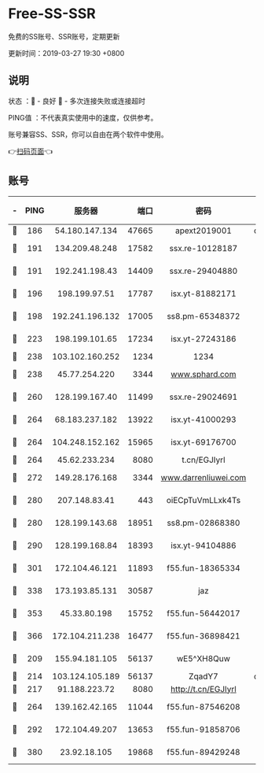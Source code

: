 # Free-SS-SSR

免费的SS账号、SSR账号，定期更新

更新时间：2019-03-27 19:30 +0800

## 说明

状态     ：🙂 - 良好 🙁 - 多次连接失败或连接超时

PING值   ：不代表真实使用中的速度，仅供参考。

账号兼容SS、SSR，你可以自由在两个软件中使用。

👉[扫码页面](https://liesauer.github.io/Free-SS-SSR/)👈

## 账号

|-|PING|服务器|端口|密码|加密方式|区域|
|:----:|:----:|:-----:|-----:|:----:|:----:|:----:|
|🙂|186|54.180.147.134|47665|apext2019001|chacha20|KR|
|🙂|191|134.209.48.248|17582|ssx.re-10128187|aes-256-cfb|US|
|🙂|191|192.241.198.43|14409|ssx.re-29404880|aes-256-cfb|US|
|🙂|196|198.199.97.51|17787|isx.yt-81882171|aes-256-cfb|US|
|🙂|198|192.241.196.132|17005|ss8.pm-65348372|aes-256-cfb|US|
|🙂|223|198.199.101.65|17234|isx.yt-27243186|aes-256-cfb|US|
|🙂|238|103.102.160.252|1234|1234|rc4-md5|JP|
|🙂|238|45.77.254.220|3344|www.sphard.com|aes-256-cfb|SG|
|🙂|260|128.199.167.40|11499|ssx.re-29024691|aes-256-cfb|SG|
|🙂|264|68.183.237.182|13922|isx.yt-41000293|aes-256-cfb|SG|
|🙂|264|104.248.152.162|15965|isx.yt-69176700|aes-256-cfb|SG|
|🙂|264|45.62.233.234|8080|t.cn/EGJIyrl|rc4-md5|CA|
|🙂|272|149.28.176.168|3344|www.darrenliuwei.com|aes-256-cfb|AU|
|🙂|280|207.148.83.41|443|oiECpTuVmLLxk4Ts|aes-256-cfb|AU|
|🙂|280|128.199.143.68|18951|ss8.pm-02868380|aes-256-cfb|SG|
|🙂|290|128.199.168.84|18393|isx.yt-94104886|aes-256-cfb|SG|
|🙂|301|172.104.46.121|11893|f55.fun-18365334|aes-256-cfb|SG|
|🙂|338|173.193.85.131|30587|jaz|aes-256-cfb|US|
|🙂|353|45.33.80.198|15752|f55.fun-56442017|aes-256-cfb|US|
|🙂|366|172.104.211.238|16477|f55.fun-36898421|aes-256-cfb|US|
|🙂|209|155.94.181.105|56137|wE5^XH8Quw|aes-256-cfb|US|
|🙂|214|103.124.105.189|56137|ZqadY7|chacha20|US|
|🙂|217|91.188.223.72|8080|http://t.cn/EGJIyrl|rc4-md5|RU|
|🙂|264|139.162.42.165|11044|f55.fun-87546208|aes-256-cfb|SG|
|🙂|292|172.104.49.207|13653|f55.fun-91858706|aes-256-cfb|SG|
|🙂|380|23.92.18.105|19868|f55.fun-89429248|aes-256-cfb|US|
